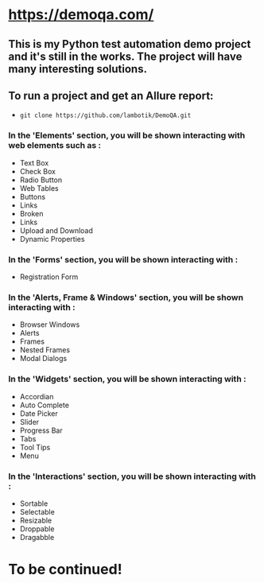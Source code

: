 # https://demoqa.com/
## This is my Python test automation demo project and it's still in the works. The project will have many interesting solutions.

## To run a project and get an Allure report:
- ```git clone https://github.com/lambotik/DemoQA.git```

### In the 'Elements' section, you will be shown interacting with web elements such as : 
- Text Box
-  Check Box
-  Radio Button
-  Web Tables
-  Buttons
-  Links
-  Broken
-  Links
-  Upload and Download
-  Dynamic Properties

### In the 'Forms' section, you will be shown interacting with :
- Registration Form

### In the 'Alerts, Frame & Windows' section, you will be shown interacting with :
- Browser Windows
- Alerts
- Frames
- Nested Frames
- Modal Dialogs

### In the 'Widgets' section, you will be shown interacting with :
- Accordian
- Auto Complete
- Date Picker
- Slider
- Progress Bar
- Tabs
- Tool Tips
- Menu

### In the 'Interactions' section, you will be shown interacting with :
- Sortable
- Selectable
- Resizable
- Droppable
- Dragabble

# To be continued!
